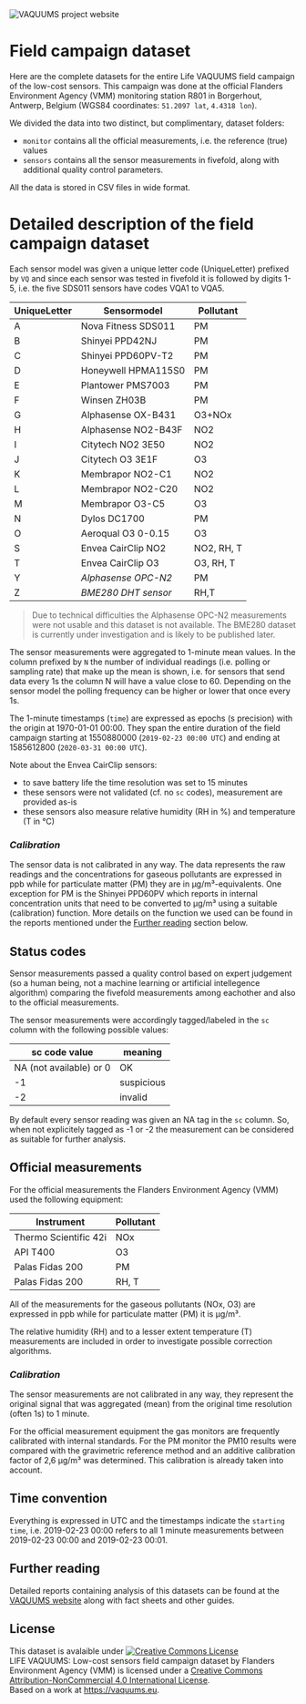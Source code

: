 <img src="https://vaquums.eu/@@site-logo/life_vaquums_eu.png" alt="VAQUUMS project website" title="VAQUUMS project website">

# Field campaign dataset

Here are the complete datasets for the entire Life VAQUUMS field campaign of the low-cost sensors. This campaign was done at the official Flanders Environment Agency (VMM) monitoring station R801 in Borgerhout, Antwerp, Belgium (WGS84 coordinates: `51.2097 lat`, `4.4318 lon`).

We divided the data into two distinct, but complimentary, dataset folders:
* `monitor` contains all the official measurements, i.e. the reference (true) values
* `sensors` contains all the sensor measurements in fivefold, along with additional quality control parameters.

All the data is stored in CSV files in wide format.

# Detailed description of the field campaign dataset

Each sensor model was given a unique letter code (UniqueLetter) prefixed by `VQ` and since each sensor was tested in fivefold it is followed by digits 1-5, i.e. the five SDS011 sensors have codes VQA1 to VQA5. 

| UniqueLetter | Sensormodel         | Pollutant  |
|--------------|---------------------|------------|
| A            | Nova Fitness SDS011 | PM         |
| B            | Shinyei PPD42NJ     | PM         |
| C            | Shinyei PPD60PV-T2  | PM         |
| D            | Honeywell HPMA115S0 | PM         |
| E            | Plantower PMS7003   | PM         |
| F            | Winsen ZH03B        | PM         |
| G            | Alphasense OX-B431  | O3+NOx     |
| H            | Alphasense NO2-B43F | NO2        |
| I            | Citytech NO2 3E50   | NO2        |
| J            | Citytech O3 3E1F    | O3         |
| K            | Membrapor NO2-C1    | NO2        |
| L            | Membrapor NO2-C20   | NO2        |
| M            | Membrapor O3-C5     | O3         |
| N            | Dylos DC1700        | PM         |
| O            | Aeroqual O3 0-0.15  | O3         |
| S            | Envea CairClip NO2  | NO2, RH, T |
| T            | Envea CairClip O3   | O3, RH, T  |
| Y            | *Alphasense OPC-N2* | PM         |
| Z            | *BME280 DHT sensor* | RH,T       |

> Due to technical difficulties the Alphasense OPC-N2 measurements were not usable and this dataset is not available. The BME280 dataset is currently under investigation and is likely to be published later.

The sensor measurements were aggregated to 1-minute mean values. In the column prefixed by `N` the number of individual readings (i.e. polling or sampling rate) that make up the mean is shown, i.e. for sensors that send data every 1s the column N will have a value close to 60. Depending on the sensor model the polling frequency can be higher or lower that once every 1s.

The 1-minute timestamps (`time`) are expressed as epochs (s precision) with the origin at 1970-01-01 00:00. They span the entire duration of the field campaign starting at 1550880000 (`2019-02-23 00:00 UTC`) and ending at 1585612800 (`2020-03-31 00:00 UTC`).

Note about the Envea CairClip sensors:
* to save battery life the time resolution was set to 15 minutes
* these sensors were not validated (cf. no `sc` codes), measurement are provided as-is
* these sensors also measure relative humidity (RH in %) and temperature (T in °C)

### *Calibration*

The sensor data is not calibrated in any way. The data represents the raw readings and the concentrations for gaseous pollutants are expressed in ppb while for particulate matter (PM) they are in µg/m³-equivalents. One exception for PM is the Shinyei PPD60PV which reports in internal concentration units that need to be converted to µg/m³ using a suitable (calibration) function. More details on the function we used can be found in the reports mentioned under the [Further reading](#further-reading) section below.

## Status codes

Sensor measurements passed a quality control based on expert judgement (so a human being, not a machine learning or artificial intellegence algorithm) comparing the fivefold measurements among eachother and also to the official measurements.

The sensor measurements were accordingly tagged/labeled in the `sc` column with the following possible values:

| sc code value           | meaning    |
|-------------------------|------------|
| NA (not available) or 0 | OK         |
| -1                      | suspicious |
| -2                      | invalid    |

By default every sensor reading was given an NA tag in the `sc` column. So, when not explicitely tagged as -1 or -2 the measurement can be considered as suitable for further analysis.

## Official measurements

For the official measurements the Flanders Environment Agency (VMM) used the following equipment:

| Instrument              | Pollutant |
|-------------------------|-----------|
| Thermo Scientific 42i   | NOx       |
| API T400                | O3        |
| Palas Fidas 200         | PM        |
| Palas Fidas 200         | RH, T     |

All of the measurements for the gaseous pollutants (NOx, O3) are expressed in ppb while for particulate matter (PM) it is µg/m³.

The relative humidity (RH) and to a lesser extent temperature (T) measurements are included in order to investigate possible correction algorithms.

### *Calibration*

The sensor measurements are not calibrated in any way, they represent the original signal that was aggregated (mean) from the original time resolution (often 1s) to 1 minute.

For the official measurement equipment the gas monitors are frequently calibrated with internal standards. For the PM monitor the PM10 results were compared with the gravimetric reference method and an additive calibration factor of 2,6 µg/m³ was determined. This calibration is already taken into account.

## Time convention

Everything is expressed in UTC and the timestamps indicate the `starting time`, i.e. 2019-02-23 00:00 refers to all 1 minute measurements between 2019-02-23 00:00 and 2019-02-23 00:01.

## Further reading

Detailed reports containing analysis of this datasets can be found at the [VAQUUMS website](https://vaquums.eu/test-results) along with fact sheets and other guides.

## License

This dataset is avalaible under
<a rel="license" href="http://creativecommons.org/licenses/by-nc/4.0/"><img alt="Creative Commons License" style="border-width:0" src="https://i.creativecommons.org/l/by-nc/4.0/80x15.png" /></a><br /><span xmlns:dct="http://purl.org/dc/terms/" href="http://purl.org/dc/dcmitype/Dataset" property="dct:title" rel="dct:type">LIFE VAQUUMS: Low-cost sensors field campaign dataset</span> by <span xmlns:cc="http://creativecommons.org/ns#" property="cc:attributionName">Flanders Environment Agency (VMM)</span> is licensed under a <a rel="license" href="http://creativecommons.org/licenses/by-nc/4.0/">Creative Commons Attribution-NonCommercial 4.0 International License</a>.<br />Based on a work at <a xmlns:dct="http://purl.org/dc/terms/" href="https://vaquums.eu" rel="dct:source">https://vaquums.eu</a>.

